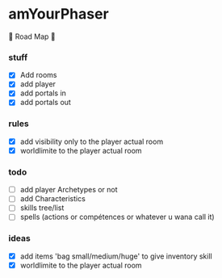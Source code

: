 # amYourPhaser

🐰 Road Map 🌱

### stuff
- [x] Add rooms
- [x] add player
- [x] add portals in
- [x] add portals out

### rules
- [x] add visibility only to the player actual room
- [x] worldlimite to the player actual room

### todo
- [ ] add player Archetypes  or not
- [ ] add Characteristics
- [ ] skills tree/list
- [ ] spells (actions or compétences or whatever u wana call it)

### ideas
- [x] add items 'bag small/medium/huge' to give inventory skill
- [x] worldlimite to the player actual room
